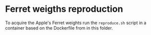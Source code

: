 # Ferret weigths reproduction

To acquire the Apple's Ferret weights run the `reproduce.sh` script in a container based on the Dockerfile from in this folder.